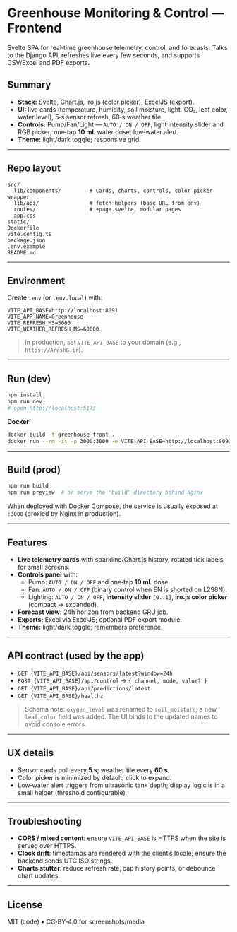 # Greenhouse Monitoring & Control — **Frontend**
Svelte SPA for real‑time greenhouse telemetry, control, and forecasts. Talks to the Django API, refreshes live every few seconds, and supports CSV/Excel and PDF exports.

## Summary
- **Stack:** Svelte, Chart.js, iro.js (color picker), ExcelJS (export).
- **UI:** live cards (temperature, humidity, soil moisture, light, CO₂, leaf color, water level), 5‑s sensor refresh, 60‑s weather tile.
- **Controls:** Pump/Fan/Light — `AUTO / ON / OFF`; light intensity slider and RGB picker; one‑tap **10 mL** water dose; low‑water alert.
- **Theme:** light/dark toggle; responsive grid.

---

## Repo layout
```
src/
  lib/components/         # Cards, charts, controls, color picker wrapper
  lib/api/                # fetch helpers (base URL from env)
  routes/                 # +page.svelte, modular pages
  app.css
static/                   
Dockerfile
vite.config.ts
package.json
.env.example
README.md
```

---

## Environment
Create `.env` (or `.env.local`) with:
```
VITE_API_BASE=http://localhost:8091
VITE_APP_NAME=Greenhouse
VITE_REFRESH_MS=5000
VITE_WEATHER_REFRESH_MS=60000
```
> In production, set `VITE_API_BASE` to your domain (e.g., `https://ArashG.ir`).

---

## Run (dev)
```bash
npm install
npm run dev
# open http://localhost:5173
```
**Docker:**
```bash
docker build -t greenhouse-front .
docker run --rm -it -p 3000:3000 -e VITE_API_BASE=http://localhost:8091 greenhouse-front
```

---

## Build (prod)
```bash
npm run build
npm run preview  # or serve the 'build' directory behind Nginx
```
When deployed with Docker Compose, the service is usually exposed at `:3000` (proxied by Nginx in production).

---

## Features
- **Live telemetry cards** with sparkline/Chart.js history, rotated tick labels for small screens.
- **Controls panel** with:
  - Pump: `AUTO / ON / OFF` and one‑tap **10 mL** dose.
  - Fan: `AUTO / ON / OFF` (binary control when EN is shorted on L298N).
  - Lighting: `AUTO / ON / OFF`, **intensity slider** `[0..1]`, **iro.js color picker** (compact → expanded).
- **Forecast view:** 24h horizon from backend GRU job.
- **Exports:** Excel via ExcelJS; optional PDF export module.
- **Theme:** light/dark toggle; remembers preference.

---

## API contract (used by the app)
- `GET {VITE_API_BASE}/api/sensors/latest?window=24h`
- `POST {VITE_API_BASE}/api/control` → `{ channel, mode, value? }`
- `GET {VITE_API_BASE}/api/predictions/latest`
- `GET {VITE_API_BASE}/healthz`

> Schema note: `oxygen_level` was renamed to `soil_moisture`; a new `leaf_color` field was added. The UI binds to the updated names to avoid console errors.

---

## UX details
- Sensor cards poll every **5 s**; weather tile every **60 s**.
- Color picker is minimized by default; click to expand.
- Low‑water alert triggers from ultrasonic tank depth; display logic is in a small helper (threshold configurable).

---

## Troubleshooting
- **CORS / mixed content**: ensure `VITE_API_BASE` is HTTPS when the site is served over HTTPS.
- **Clock drift**: timestamps are rendered with the client’s locale; ensure the backend sends UTC ISO strings.
- **Charts stutter**: reduce refresh rate, cap history points, or debounce chart updates.

---

## License
MIT (code) • CC‑BY‑4.0 for screenshots/media
